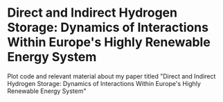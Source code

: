 # Direct and Indirect Hydrogen Storage: Dynamics of Interactions Within Europe's Highly Renewable Energy System
Plot code and relevant material about my paper titled "Direct and Indirect Hydrogen Storage: Dynamics of Interactions Within Europe's Highly Renewable Energy System"
